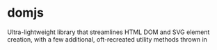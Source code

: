 # domjs
Ultra-lightweight library that streamlines HTML DOM and SVG element creation, with a few additional, oft-recreated utility methods thrown in
